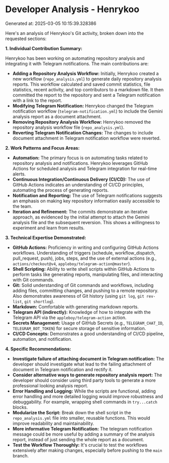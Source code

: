 # Developer Analysis - Henrykoo
Generated at: 2025-03-05 10:15:39.328386

Here's an analysis of Henrykoo's Git activity, broken down into the requested sections:

**1. Individual Contribution Summary:**

Henrykoo has been working on automating repository analysis and integrating it with Telegram notifications.  The main contributions are:

*   **Adding a Repository Analysis Workflow:**  Initially, Henrykoo created a new workflow (`repo_analysis.yml`) to generate daily repository analysis reports. This workflow calculated and saved commit statistics, file statistics, recent activity, and top contributors to a markdown file. It then committed the report to the repository and sent a Telegram notification with a link to the report.
*   **Modifying Telegram Notification:**  Henrykoo changed the Telegram notification workflow (`telegram-notification.yml`) to include the Gemini analysis report as a document attachment.
*   **Removing Repository Analysis Workflow:** Henrykoo removed the repository analysis workflow file (`repo_analysis.yml`).
*   **Reverting Telegram Notification Changes:** The changes to include document attachment in Telegram notification workflow were reverted.

**2. Work Patterns and Focus Areas:**

*   **Automation:** The primary focus is on automating tasks related to repository analysis and notifications.  Henrykoo leverages GitHub Actions for scheduled analysis and Telegram integration for real-time alerts.
*   **Continuous Integration/Continuous Delivery (CI/CD):**  The use of GitHub Actions indicates an understanding of CI/CD principles, automating the process of generating reports.
*   **Notification and Reporting:**  The use of Telegram notifications suggests an emphasis on making key repository information easily accessible to the team.
*   **Iteration and Refinement:** The commits demonstrate an iterative approach, as evidenced by the initial attempt to attach the Gemini analysis file and the subsequent reversion. This shows a willingness to experiment and learn from results.

**3. Technical Expertise Demonstrated:**

*   **GitHub Actions:**  Proficiency in writing and configuring GitHub Actions workflows. Understanding of triggers (schedule, workflow_dispatch, pull_request, push), jobs, steps, and the use of external actions (e.g., `actions/checkout@v4`, `appleboy/telegram-action@master`).
*   **Shell Scripting:** Ability to write shell scripts within GitHub Actions to perform tasks like generating reports, manipulating files, and interacting with Git commands.
*   **Git:** Solid understanding of Git commands and workflows, including adding files, committing changes, and pushing to a remote repository.  Also demonstrates awareness of Git history (using `git log`, `git rev-list`, `git shortlog`).
*   **Markdown:** Comfortable with generating markdown reports.
*   **Telegram API (indirectly):**  Knowledge of how to integrate with the Telegram API via the `appleboy/telegram-action` action.
*   **Secrets Management:** Usage of GitHub Secrets (e.g., `TELEGRAM_CHAT_ID`, `TELEGRAM_BOT_TOKEN`) for secure storage of sensitive information.
*   **CI/CD Concepts:** Demonstrates a good understanding of CI/CD pipeline, automation, and notification.

**4. Specific Recommendations:**

*   **Investigate failure of attaching document in Telegram notification:** The developer should investigate what lead to the failing attachment of document in Telegram notification and rectify it.
*   **Consider alternative ways to generate repository analysis report:** The developer should consider using third party tools to generate a more professional looking analysis report.
*   **Error Handling and Logging:**  While the scripts are functional, adding error handling and more detailed logging would improve robustness and debuggability.  For example, wrapping shell commands in `try...catch` blocks.
*   **Modularize the Script:** Break down the shell script in the `repo_analysis.yml` file into smaller, reusable functions. This would improve readability and maintainability.
*   **More informative Telegram Notification:** The telegram notification message could be more useful by adding a summary of the analysis report, instead of just sending the whole report as a document.
*   **Test the Workflow Thoroughly:** It's crucial to test the workflows extensively after making changes, especially before pushing to the `main` branch.
